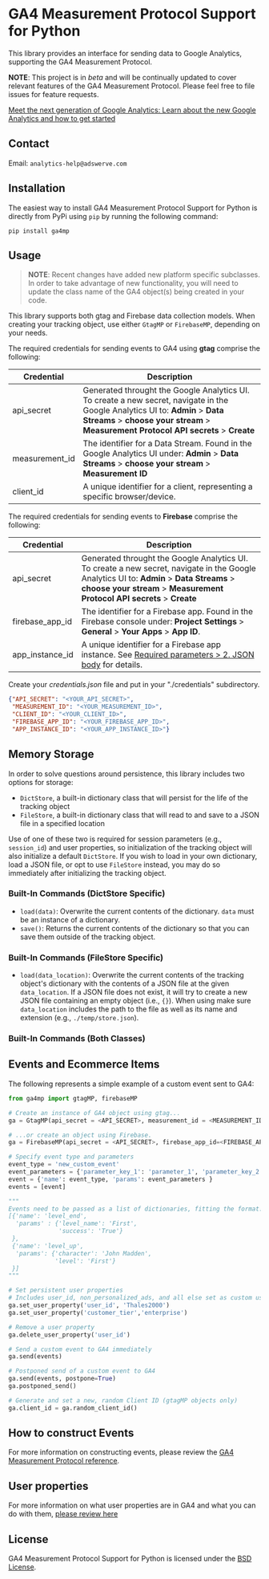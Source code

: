 # GA4 Measurement Protocol Support for Python

This library provides an interface for sending data to Google Analytics, supporting the GA4 Measurement Protocol.

**NOTE**: This project is in *beta* and will be continually updated to cover relevant features of the GA4 Measurement Protocol. Please feel free to file issues for feature requests.

[Meet the next generation of Google Analytics: Learn about the new Google Analytics and how to get started](https://support.google.com/analytics/answer/10089681)

## Contact

Email: `analytics-help@adswerve.com`

## Installation

The easiest way to install GA4 Measurement Protocol Support for Python is directly from PyPi using `pip` by running the following command:

`pip install ga4mp`


## Usage
> **NOTE**: Recent changes have added new platform specific subclasses. In order to take advantage of new functionality, you will need to update the class name of the GA4 object(s) being created in your code.

This library supports both gtag and Firebase data collection models. When creating your tracking object, use either `GtagMP` or `FirebaseMP`, depending on your needs.

The required credentials for sending events to GA4 using **gtag** comprise the following:

| Credential     | Description                                                                                                                                                                                               |
| -------------- | --------------------------------------------------------------------------------------------------------------------------------------------------------------------------------------------------------- |
| api_secret     | Generated throught the Google Analytics UI. To create a new secret, navigate in the Google Analytics UI to: **Admin** > **Data Streams** > **choose your stream** > **Measurement Protocol API secrets** > **Create** |
| measurement_id | The identifier for a Data Stream. Found in the Google Analytics UI under:  **Admin** > **Data Streams** > **choose your stream** > **Measurement ID**                                                     |
| client_id      | A unique identifier for a client, representing a specific browser/device.                                                                                                                                 |

The required credentials for sending events to **Firebase** comprise the following:

| Credential      | Description                                                                                                                                                                                               |
| --------------- | --------------------------------------------------------------------------------------------------------------------------------------------------------------------------------------------------------- |
| api_secret      | Generated throught the Google Analytics UI. To create a new secret, navigate in the Google Analytics UI to: **Admin** > **Data Streams** > **choose your stream** > **Measurement Protocol API secrets** > **Create** |
| firebase_app_id | The identifier for a Firebase app. Found in the Firebase console under: **Project Settings** > **General** > **Your Apps** > **App ID**.                                                                  |
| app_instance_id | A unique identifier for a Firebase app instance. See [Required parameters > 2. JSON body](https://developers.google.com/analytics/devguides/collection/protocol/ga4/sending-events?client_type=firebase#required_parameters) for details. |

Create your *credentials.json* file and put in your "./credentials" subdirectory.

``` json
{"API_SECRET": "<YOUR_API_SECRET>",
 "MEASUREMENT_ID": "<YOUR_MEASUREMENT_ID>",
 "CLIENT_ID": "<YOUR_CLIENT_ID>",
 "FIREBASE_APP_ID": "<YOUR_FIREBASE_APP_ID>",
 "APP_INSTANCE_ID": "<YOUR_APP_INSTANCE_ID>"}
```

## Memory Storage
In order to solve questions around persistence, this library includes two options for storage:
* `DictStore`, a built-in dictionary class that will persist for the life of the tracking object
* `FileStore`, a built-in dictionary class that will read to and save to a JSON file in a specified location

Use of one of these two is required for session parameters (e.g., `session_id`) and user properties, so initialization of the tracking object will also initialize a default `DictStore`. If you wish to load in your own dictionary, load a JSON file, or opt to use `FileStore` instead, you may do so immediately after initializing the tracking object.

### Built-In Commands (DictStore Specific)
* `load(data)`: Overwrite the current contents of the dictionary. `data` must be an instance of a dictionary.
* `save()`: Returns the current contents of the dictionary so that you can save them outside of the tracking object.

### Built-In Commands (FileStore Specific)
* `load(data_location)`: Overwrite the current contents of the tracking object's dictionary with the contents of a JSON file at the given `data_location`. If a JSON file does not exist, it will try to create a new JSON file containing an empty object (i.e., `{}`). When using make sure `data_location` includes the path to the file as well as its name and extension (e.g., `./temp/store.json`).

### Built-In Commands (Both Classes)

## Events and Ecommerce Items

The following represents a simple example of a custom event sent to GA4:
``` python
from ga4mp import gtagMP, firebaseMP

# Create an instance of GA4 object using gtag...
ga = GtagMP(api_secret = <API_SECRET>, measurement_id = <MEASUREMENT_ID>, client_id=<CLIENT_ID>)

# ...or create an object using Firebase.
ga = FirebaseMP(api_secret = <API_SECRET>, firebase_app_id=<FIREBASE_APP_ID>, app_instance_id=<CLIENT_ID>)

# Specify event type and parameters
event_type = 'new_custom_event'
event_parameters = {'parameter_key_1': 'parameter_1', 'parameter_key_2': 'parameter_2'}
event = {'name': event_type, 'params': event_parameters }
events = [event]

"""
Events need to be passed as a list of dictionaries, fitting the format:
[{'name': 'level_end',
  'params' : {'level_name': 'First',
              'success': 'True'}
 },
 {'name': 'level_up',
  'params': {'character': 'John Madden',
             'level': 'First'}
 }]
"""

# Set persistent user properties
# Includes user_id, non_personalized_ads, and all else set as custom user_properties
ga.set_user_property('user_id', 'Thales2000')
ga.set_user_property('customer_tier','enterprise')

# Remove a user property
ga.delete_user_property('user_id')

# Send a custom event to GA4 immediately
ga.send(events)

# Postponed send of a custom event to GA4
ga.send(events, postpone=True)
ga.postponed_send()

# Generate and set a new, random Client ID (gtagMP objects only)
ga.client_id = ga.random_client_id()
```

## How to construct Events
For more information on constructing events, please review the [GA4 Measurement Protocol reference](https://developers.google.com/analytics/devguides/collection/protocol/ga4/reference).

## User properties
For more information on what user properties are in GA4 and what you can do with them, [please review here](https://developers.google.com/analytics/devguides/collection/protocol/ga4/user-properties?client_type=gtag)

## License

GA4 Measurement Protocol Support for Python is licensed under the [BSD License](./LICENSE).
